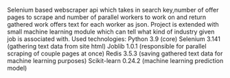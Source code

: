 Selenium based webscraper api which takes in search key,number of offer pages to scrape and number of parallel workers to work on and return gathered work offers text for each worker as json.
Project is extended with small machine learning module which can tell what kind of industry given job is associated with.
Used technologies:
Python 3.9 (core)
Selenium 3.141 (gathering text data from site html)
Joblib 1.0.1 (responsible for parallel scraping of couple pages at once)
Redis 3.5.3 (saving gathered text data for machine learning purposes)
Scikit-learn 0.24.2 (machine learning prediction model)
